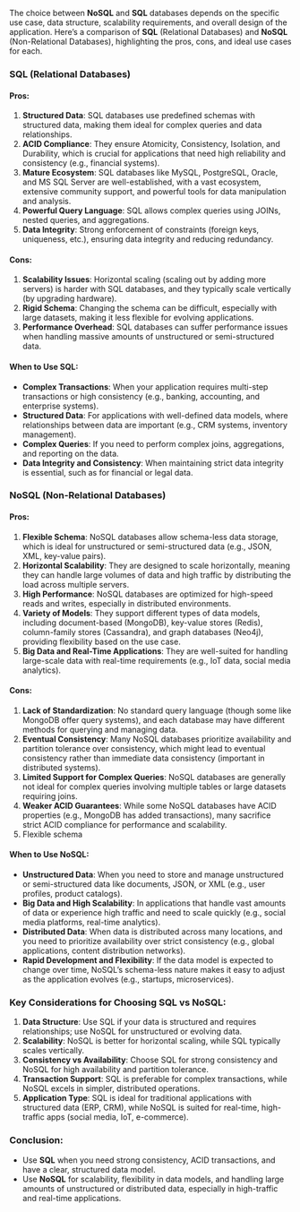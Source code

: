 The choice between **NoSQL** and **SQL** databases depends on the specific use case, data structure, scalability requirements, and overall design of the application. Here’s a comparison of **SQL** (Relational Databases) and **NoSQL** (Non-Relational Databases), highlighting the pros, cons, and ideal use cases for each.

### SQL (Relational Databases)

#### Pros:
1. **Structured Data**: SQL databases use predefined schemas with structured data, making them ideal for complex queries and data relationships.
2. **ACID Compliance**: They ensure Atomicity, Consistency, Isolation, and Durability, which is crucial for applications that need high reliability and consistency (e.g., financial systems).
3. **Mature Ecosystem**: SQL databases like MySQL, PostgreSQL, Oracle, and MS SQL Server are well-established, with a vast ecosystem, extensive community support, and powerful tools for data manipulation and analysis.
4. **Powerful Query Language**: SQL allows complex queries using JOINs, nested queries, and aggregations.
5. **Data Integrity**: Strong enforcement of constraints (foreign keys, uniqueness, etc.), ensuring data integrity and reducing redundancy.

#### Cons:
1. **Scalability Issues**: Horizontal scaling (scaling out by adding more servers) is harder with SQL databases, and they typically scale vertically (by upgrading hardware).
2. **Rigid Schema**: Changing the schema can be difficult, especially with large datasets, making it less flexible for evolving applications.
3. **Performance Overhead**: SQL databases can suffer performance issues when handling massive amounts of unstructured or semi-structured data.
   
#### When to Use SQL:
- **Complex Transactions**: When your application requires multi-step transactions or high consistency (e.g., banking, accounting, and enterprise systems).
- **Structured Data**: For applications with well-defined data models, where relationships between data are important (e.g., CRM systems, inventory management).
- **Complex Queries**: If you need to perform complex joins, aggregations, and reporting on the data.
- **Data Integrity and Consistency**: When maintaining strict data integrity is essential, such as for financial or legal data.

### NoSQL (Non-Relational Databases)

#### Pros:
1. **Flexible Schema**: NoSQL databases allow schema-less data storage, which is ideal for unstructured or semi-structured data (e.g., JSON, XML, key-value pairs).
2. **Horizontal Scalability**: They are designed to scale horizontally, meaning they can handle large volumes of data and high traffic by distributing the load across multiple servers.
3. **High Performance**: NoSQL databases are optimized for high-speed reads and writes, especially in distributed environments.
4. **Variety of Models**: They support different types of data models, including document-based (MongoDB), key-value stores (Redis), column-family stores (Cassandra), and graph databases (Neo4j), providing flexibility based on the use case.
5. **Big Data and Real-Time Applications**: They are well-suited for handling large-scale data with real-time requirements (e.g., IoT data, social media analytics).

#### Cons:
1. **Lack of Standardization**: No standard query language (though some like MongoDB offer query systems), and each database may have different methods for querying and managing data.
2. **Eventual Consistency**: Many NoSQL databases prioritize availability and partition tolerance over consistency, which might lead to eventual consistency rather than immediate data consistency (important in distributed systems).
3. **Limited Support for Complex Queries**: NoSQL databases are generally not ideal for complex queries involving multiple tables or large datasets requiring joins.
4. **Weaker ACID Guarantees**: While some NoSQL databases have ACID properties (e.g., MongoDB has added transactions), many sacrifice strict ACID compliance for performance and scalability.
5.  Flexible schema

#### When to Use NoSQL:
- **Unstructured Data**: When you need to store and manage unstructured or semi-structured data like documents, JSON, or XML (e.g., user profiles, product catalogs).
- **Big Data and High Scalability**: In applications that handle vast amounts of data or experience high traffic and need to scale quickly (e.g., social media platforms, real-time analytics).
- **Distributed Data**: When data is distributed across many locations, and you need to prioritize availability over strict consistency (e.g., global applications, content distribution networks).
- **Rapid Development and Flexibility**: If the data model is expected to change over time, NoSQL’s schema-less nature makes it easy to adjust as the application evolves (e.g., startups, microservices).

### Key Considerations for Choosing SQL vs NoSQL:
1. **Data Structure**: Use SQL if your data is structured and requires relationships; use NoSQL for unstructured or evolving data.
2. **Scalability**: NoSQL is better for horizontal scaling, while SQL typically scales vertically.
3. **Consistency vs Availability**: Choose SQL for strong consistency and NoSQL for high availability and partition tolerance.
4. **Transaction Support**: SQL is preferable for complex transactions, while NoSQL excels in simpler, distributed operations.
5. **Application Type**: SQL is ideal for traditional applications with structured data (ERP, CRM), while NoSQL is suited for real-time, high-traffic apps (social media, IoT, e-commerce).

### Conclusion:
- Use **SQL** when you need strong consistency, ACID transactions, and have a clear, structured data model.
- Use **NoSQL** for scalability, flexibility in data models, and handling large amounts of unstructured or distributed data, especially in high-traffic and real-time applications.